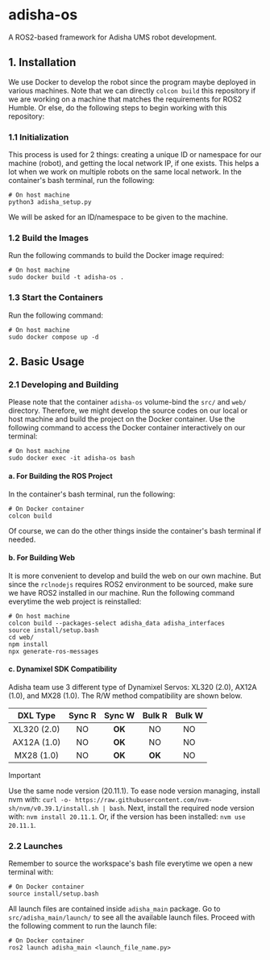 # **adisha-os**
A ROS2-based framework for Adisha UMS robot development.

## **1. Installation**
We use Docker to develop the robot since the program maybe deployed in various machines. Note that we can directly ```colcon build``` this repository if we are working on a machine that matches the requirements for ROS2 Humble. Or else, do the following steps to begin working with this repository:

### **1.1 Initialization**
This process is used for 2 things: creating a unique ID or namespace for our machine (robot), and getting the local network IP, if one exists. This helps a lot when we work on multiple robots on the same local network. In the container's bash terminal, run the following:

```console
# On host machine
python3 adisha_setup.py
```

We will be asked for an ID/namespace to be given to the machine.

### **1.2 Build the Images** 
Run the following commands to build the Docker image required:

```console
# On host machine
sudo docker build -t adisha-os .
``` 

### **1.3 Start the Containers**
Run the following command:

```console
# On host machine
sudo docker compose up -d
```


## **2. Basic Usage**

### **2.1 Developing and Building**
Please note that the container ```adisha-os``` volume-bind the ```src/``` and ```web/``` directory. Therefore, we might develop the source codes on our local or host machine and build the project on the Docker container. Use the following command to access the Docker container interactively on our terminal:

```console
# On host machine
sudo docker exec -it adisha-os bash
```

#### **a. For Building the ROS Project**
In the container's bash terminal, run the following:

```console
# On Docker container
colcon build
```

Of course, we can do the other things inside the container's bash terminal if needed. 

#### **b. For Building Web**
It is more convenient to develop and build the web on our own machine. But since the ```rclnodejs``` requires ROS2 environment to be sourced, make sure we have ROS2 installed in our machine. Run the following command everytime the web project is reinstalled:

```console
# On host machine
colcon build --packages-select adisha_data adisha_interfaces
source install/setup.bash
cd web/
npm install
npx generate-ros-messages
```

#### **c. Dynamixel SDK Compatibility**
Adisha team use 3 different type of Dynamixel Servos: XL320 (2.0), AX12A (1.0), and MX28 (1.0). The R/W method compatibility are shown below.

| DXL Type | Sync R | Sync W | Bulk R | Bulk W |
|:-:|:-:|:-:|:-:|:-:|
|XL320 (2.0)| NO | **OK** | NO | NO |
|AX12A (1.0)| NO | **OK** | NO | NO |
|MX28 (1.0)| NO | **OK** | **OK** | NO |

> [!IMPORTANT]
>   Use the same node version (20.11.1).
To ease node version managing, install nvm with:
> ```curl -o- https://raw.githubusercontent.com/nvm-sh/nvm/v0.39.1/install.sh | bash```.
> Next, install the required node version with:
> ```nvm install 20.11.1```.
> Or, if the version has been installed:
> ```nvm use 20.11.1```.

### **2.2 Launches**
Remember to source the workspace's bash file everytime we open a new terminal with:

```console
# On Docker container
source install/setup.bash
```

All launch files are contained inside ```adisha_main``` package. Go to ```src/adisha_main/launch/``` to see all the available launch files. Proceed with the following comment to run the launch file:

```console
# On Docker container
ros2 launch adisha_main <launch_file_name.py>
```